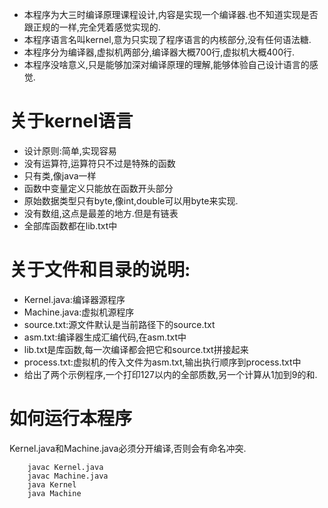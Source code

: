 * 本程序为大三时编译原理课程设计,内容是实现一个编译器.也不知道实现是否跟正规的一样,完全凭着感觉实现的.
* 本程序语言名叫kernel,意为只实现了程序语言的内核部分,没有任何语法糖.
* 本程序分为编译器,虚拟机两部分,编译器大概700行,虚拟机大概400行.
* 本程序没啥意义,只是能够加深对编译原理的理解,能够体验自己设计语言的感觉.

关于kernel语言
===================
* 设计原则:简单,实现容易
* 没有运算符,运算符只不过是特殊的函数
* 只有类,像java一样
* 函数中变量定义只能放在函数开头部分
* 原始数据类型只有byte,像int,double可以用byte来实现.
* 没有数组,这点是最差的地方.但是有链表
* 全部库函数都在lib.txt中

关于文件和目录的说明:
=======
* Kernel.java:编译器源程序
* Machine.java:虚拟机源程序
* source.txt:源文件默认是当前路径下的source.txt
* asm.txt:编译器生成汇编代码,在asm.txt中
* lib.txt是库函数,每一次编译都会把它和source.txt拼接起来
* process.txt:虚拟机的传入文件为asm.txt,输出执行顺序到process.txt中 
* 给出了两个示例程序,一个打印127以内的全部质数,另一个计算从1加到9的和.

如何运行本程序
=================
Kernel.java和Machine.java必须分开编译,否则会有命名冲突.
```
	javac Kernel.java
	javac Machine.java
	java Kernel
	java Machine
```